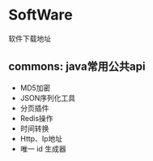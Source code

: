 # SoftWare
软件下载地址

## commons: java常用公共api
- MD5加密
- JSON序列化工具
- 分页插件
- Redis操作
- 时间转换
- Http、Ip地址
- 唯一 id 生成器
